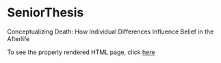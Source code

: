 # SeniorThesis
Conceptualizing Death: How Individual Differences Influence Belief in the Afterlife


To see the properly rendered HTML page, click [here](http://htmlpreview.github.io/?https://github.com/ernieja/SeniorThesis/blob/master/Thesis/overview.html)
